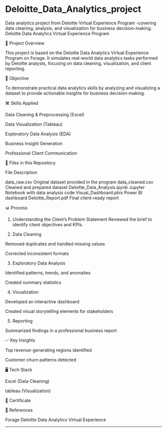 # Deloitte_Data_Analytics_project
Data analytics project from Deloitte Virtual Experience Program -covering data cleaning, analysis, and visualization for business decision-making.
Deloitte Data Analytics Virtual Experience Program

📌 Project Overview

This project is based on the Deloitte Data Analytics Virtual Experience Program on Forage.
It simulates real-world data analytics tasks performed by Deloitte analysts, focusing on data cleaning, visualization, and client reporting.

🎯 Objective

To demonstrate practical data analytics skills by analyzing and visualizing a dataset to provide actionable insights for business decision-making.

🛠 Skills Applied

Data Cleaning & Preprocessing (Excel)

Data Visualization (Tableau)

Exploratory Data Analysis (EDA)

Business Insight Generation

Professional Client Communication


📂 Files in this Repository

File	Description

data_raw.csv	Original dataset provided in the program
data_cleaned.csv	Cleaned and prepared dataset
Deloitte_Data_Analysis.ipynb	Jupyter Notebook with data analysis code
Visual_Dashboard.pbix	Power BI dashboard
Deloitte_Report.pdf	Final client-ready report


📊 Process

1. Understanding the Client’s Problem Statement
Reviewed the brief to identify client objectives and KPIs.


2. Data Cleaning

Removed duplicates and handled missing values

Corrected inconsistent formats



3. Exploratory Data Analysis

Identified patterns, trends, and anomalies

Created summary statistics



4. Visualization

Developed an interactive dashboard

Created visual storytelling elements for stakeholders



5. Reporting

Summarized findings in a professional business report




✅ Key Insights

Top revenue-generating regions identified

Customer churn patterns detected



🖥 Tech Stack


Excel (Data Cleaning)

tableau (Visualization)


📌 Certificate



🔗 References

Forage Deloitte Data Analytics Virtual Experience



---
